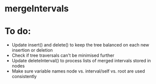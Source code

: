 # mergeIntervals

# To do:

- Update insert() and delete() to keep the tree balanced on each new insertion or deletion
- Check if tree traversals can't be minimised further
- Update deleteInterval() to process lists of merged intervals stored in nodes
- Make sure variable names node vs. interval/self vs. root are used consistently 
